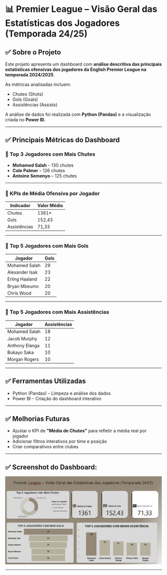 # 📊 Premier League – Visão Geral das Estatísticas dos Jogadores (Temporada 24/25)

## ✅ Sobre o Projeto

Este projeto apresenta um dashboard com **análise descritiva das principais estatísticas ofensivas dos jogadores da English Premier League na temporada 2024/2025**.

As métricas analisadas incluem:

- Chutes (Shots)
- Gols (Goals)
- Assistências (Assists)

A análise de dados foi realizada com **Python (Pandas)** e a visualização criada no **Power BI**.

---

## ✅ Principais Métricas do Dashboard

### 🎯 Top 3 Jogadores com Mais Chutes

- **Mohamed Salah** – 130 chutes
- **Cole Palmer** – 126 chutes
- **Antoine Semenyo** – 125 chutes

---

### 🎯 KPIs de Média Ofensiva por Jogador

| Indicador | Valor Médio |
|---|---|
| Chutes | 1361* |
| Gols | 152,43 |
| Assistências | 71,33 |



---

### 🎯 Top 5 Jogadores com Mais Gols

| Jogador | Gols |
|---|---|
| Mohamed Salah | 29 |
| Alexander Isak | 23 |
| Erling Haaland | 22 |
| Bryan Mbeumo | 20 |
| Chris Wood | 20 |

---

### 🎯 Top 5 Jogadores com Mais Assistências

| Jogador | Assistências |
|---|---|
| Mohamed Salah | 18 |
| Jacob Murphy | 12 |
| Anthony Elanga | 11 |
| Bukayo Saka | 10 |
| Morgan Rogers | 10 |

---

## ✅ Ferramentas Utilizadas

- Python (Pandas) – Limpeza e análise dos dados
- Power BI – Criação do dashboard interativo

---

## ✅ Melhorias Futuras

- Ajustar o KPI de **"Média de Chutes"** para refletir a média real por jogador
- Adicionar filtros interativos por time e posição
- Criar comparativos entre clubes

---

## ✅ Screenshot do Dashboard:

![Dashboard Premier League](foto_dashboard.jpeg)

---



